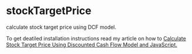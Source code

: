 # stockTargetPrice
calculate stock target price using DCF model. 

To get deatiled installation instructions read my article on how to <a href="https://site.financialmodelingprep.com/discounted-cash-flow-blogs/Calculate-Stock-Target-Price-Using-Discounted-Cash-Flow-Model-and-JavaScript">Calculate Stock Target Price Using Discounted Cash Flow Model and JavaScript.
</a>
